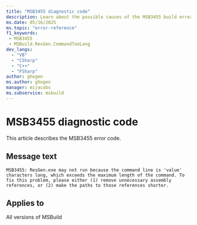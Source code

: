 ```yaml
---
title: "MSB3455 diagnostic code"
description: Learn about the possible causes of the MSB3455 build error, and get troubleshooting tips.
ms.date: 05/16/2025
ms.topic: "error-reference"
f1_keywords:
 - MSB3455
 - MSBuild.ResGen.CommandTooLong
dev_langs:
  - "VB"
  - "CSharp"
  - "C++"
  - "FSharp"
author: ghogen
ms.author: ghogen
manager: mijacobs
ms.subservice: msbuild
---
```


# MSB3455 diagnostic code

<!-- :::ErrorDefinitionDescription::: -->
<!-- :::editable-content name="introDescription"::: -->
This article describes the MSB3455 error code.
<!-- :::editable-content-end::: -->

## Message text

<!-- :::editable-content name="messageText"::: -->
`MSB3455: ResGen.exe may not run because the command line is 'value' characters long, which exceeds the maximum length of the command. To fix this problem, please either (1) remove unnecessary assembly references, or (2) make the paths to those references shorter.`
<!-- :::editable-content-end::: -->
<!-- MSB3455: ResGen.exe may not run because the command line is {0} characters long, which exceeds the maximum length of the command. To fix this problem, please either (1) remove unnecessary assembly references, or (2) make the paths to those references shorter. -->

<!-- :::editable-content name="postOutputDescription"::: -->
<!--
{StrBegin="MSB3455: "}
-->
<!-- :::editable-content-end::: -->
<!-- :::ErrorDefinitionDescription-end::: -->

## Applies to

All versions of MSBuild
